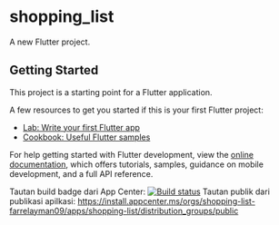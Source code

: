 # shopping_list

A new Flutter project.

## Getting Started

This project is a starting point for a Flutter application.

A few resources to get you started if this is your first Flutter project:

- [Lab: Write your first Flutter app](https://docs.flutter.dev/get-started/codelab)
- [Cookbook: Useful Flutter samples](https://docs.flutter.dev/cookbook)

For help getting started with Flutter development, view the
[online documentation](https://docs.flutter.dev/), which offers tutorials,
samples, guidance on mobile development, and a full API reference.

Tautan build badge dari App Center: [![Build status](https://build.appcenter.ms/v0.1/apps/ad17146e-921f-4f6a-828b-8a0de62a99af/branches/main/badge)](https://appcenter.ms)
Tautan publik dari publikasi apilkasi: https://install.appcenter.ms/orgs/shopping-list-farrelayman09/apps/shopping-list/distribution_groups/public
